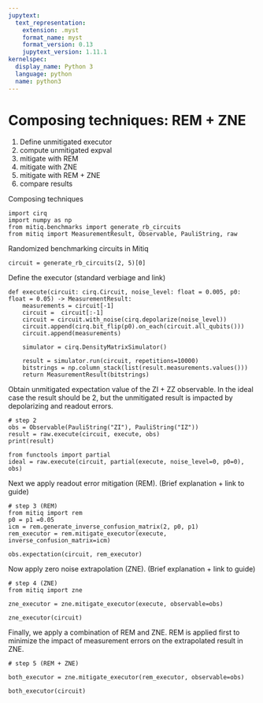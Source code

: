 ```yaml
---
jupytext:
  text_representation:
    extension: .myst
    format_name: myst
    format_version: 0.13
    jupytext_version: 1.11.1
kernelspec:
  display_name: Python 3
  language: python
  name: python3
---
```


# Composing techniques: REM + ZNE

1. Define unmitigated executor
2. compute unmitigated expval
3. mitigate with REM
4. mitigate with ZNE
5. mitigate with REM + ZNE
6. compare results


Composing techniques

```{code-cell} ipython3
import cirq
import numpy as np
from mitiq.benchmarks import generate_rb_circuits
from mitiq import MeasurementResult, Observable, PauliString, raw
```

Randomized benchmarking circuits in Mitiq

```{code-cell} ipython3
circuit = generate_rb_circuits(2, 5)[0]
```

Define the executor (standard verbiage and link)

```{code-cell} ipython3
def execute(circuit: cirq.Circuit, noise_level: float = 0.005, p0: float = 0.05) -> MeasurementResult:
    measurements = circuit[-1]
    circuit =  circuit[:-1]
    circuit = circuit.with_noise(cirq.depolarize(noise_level))
    circuit.append(cirq.bit_flip(p0).on_each(circuit.all_qubits()))
    circuit.append(measurements)

    simulator = cirq.DensityMatrixSimulator()

    result = simulator.run(circuit, repetitions=10000)
    bitstrings = np.column_stack(list(result.measurements.values()))
    return MeasurementResult(bitstrings)
```

Obtain unmitigated expectation value of the ZI + ZZ observable. In the ideal case the result should be 2, but the unmitigated result is impacted by depolarizing and readout errors.

```{code-cell} ipython3
# step 2
obs = Observable(PauliString("ZI"), PauliString("IZ"))
result = raw.execute(circuit, execute, obs)
print(result)
```

```{code-cell} ipython3
from functools import partial
ideal = raw.execute(circuit, partial(execute, noise_level=0, p0=0), obs)
```

Next we apply readout error mitigation (REM). (Brief explanation + link to guide)

```{code-cell} ipython3
# step 3 (REM)
from mitiq import rem
p0 = p1 =0.05
icm = rem.generate_inverse_confusion_matrix(2, p0, p1)
rem_executor = rem.mitigate_executor(execute, inverse_confusion_matrix=icm)

obs.expectation(circuit, rem_executor)
```

Now apply zero noise extrapolation (ZNE). (Brief explanation + link to guide)

```{code-cell} ipython3
# step 4 (ZNE)
from mitiq import zne

zne_executor = zne.mitigate_executor(execute, observable=obs)

zne_executor(circuit)
```

Finally, we apply a combination of REM and ZNE. REM is applied first to minimize the impact of measurement errors on the extrapolated result in ZNE.

```{code-cell} ipython3
# step 5 (REM + ZNE)

both_executor = zne.mitigate_executor(rem_executor, observable=obs)

both_executor(circuit)
```

